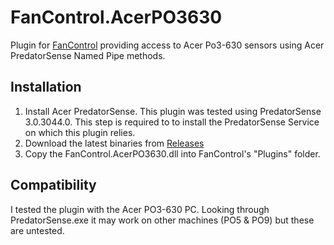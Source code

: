 # FanControl.AcerPO3630

Plugin for [FanControl](https://github.com/Rem0o/FanControl.Releases) providing access to Acer Po3-630 sensors using Acer PredatorSense Named Pipe methods.

## Installation

1. Install Acer PredatorSense. This plugin was tested using PredatorSense 3.0.3044.0. This step is required to to install the PredatorSense Service on which this plugin relies.
2. Download the latest binaries from [Releases](https://github.com/millerm1993/FanControl.Acer_PO3630/releases)
3. Copy the FanControl.AcerPO3630.dll into FanControl's "Plugins" folder.

## Compatibility 

I tested the plugin with the Acer PO3-630 PC. Looking through PredatorSense.exe it may work on other machines (PO5 & PO9) but these are untested.
